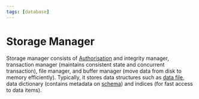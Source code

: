 ```yaml
---
tags: [database]
---
```


# Storage Manager

Storage manager consists of [Authorisation](202210221159.md) and integrity
manager, transaction manager (maintains consistent state and concurrent
transaction), file manager, and buffer manager (move data from disk to memory
efficiently). Typically, it stores data structures such as [data file](202302101139.md),
data dictionary (contains metadata on [schema](202302101219.md)) and indices
(for fast access to data items).
